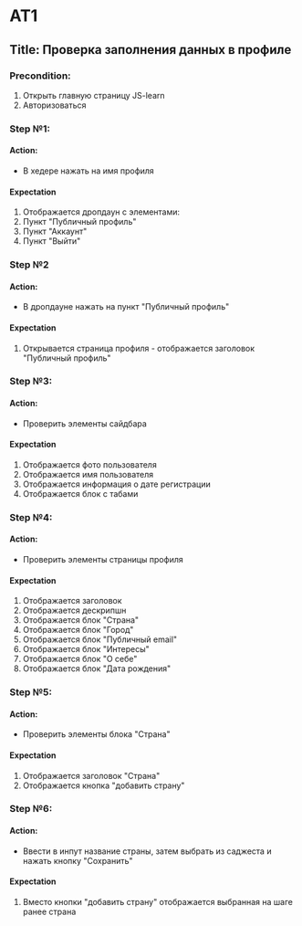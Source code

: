 # AT1
## Title: Проверка заполнения данных в профиле

### Precondition:
1. Открыть главную страницу JS-learn
2. Авторизоваться 

### Step №1:
#### Action:
- В хедере нажать на имя профиля
#### Expectation
1. Отображается дропдаун с элементами:
2. Пункт "Публичный профиль"
3. Пункт "Аккаунт"
4. Пункт "Выйти"

### Step №2
#### Action:
- В дропдауне нажать на пункт "Публичный профиль"
#### Expectation
1. Открывается страница профиля - отображается заголовок "Публичный профиль"

### Step №3:
#### Action:
- Проверить элементы сайдбара
#### Expectation
1. Отображается фото пользователя
2. Отображается имя пользователя
3. Отображается информация о дате регистрации
4. Отображается блок с табами

### Step №4:
#### Action:
- Проверить элементы страницы профиля
#### Expectation
1. Отображается заголовок
2. Отображается дескрипшн
3. Отображается блок "Страна"
4. Отображается блок "Город"
5. Отображается блок "Публичный email"
6. Отображается блок "Интересы"
7. Отображается блок "О себе"
8. Отображается блок "Дата рождения"

### Step №5:
#### Action:
- Проверить элементы блока "Страна"
#### Expectation
1. Отображается заголовок "Страна"
2. Отображается кнопка "добавить страну"

### Step №6:
#### Action:
- Ввести в инпут название страны, затем выбрать из саджеста и нажать кнопку "Сохранить"
#### Expectation
1. Вместо кнопки "добавить страну" отображается выбранная на шаге ранее страна